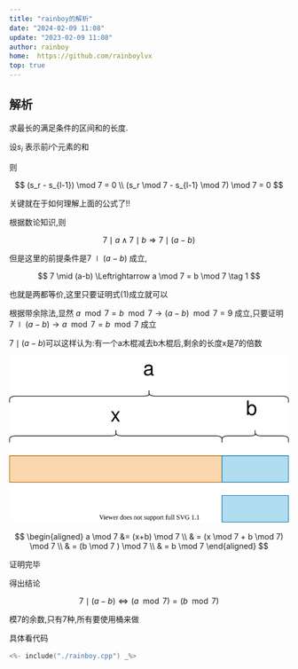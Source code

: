 ```yaml
---
title: "rainboy的解析"
date: "2024-02-09 11:08"
update: "2023-02-09 11:08"
author: rainboy
home:  https://github.com/rainboylvx
top: true
---
```


## 解析

求最长的满足条件的区间和的长度.

设$s_i$ 表示前$i$个元素的和

则

$$
(s_r - s_{l-1}) \mod 7 = 0 \\
(s_r \mod 7 - s_{l-1} \mod 7) \mod 7 = 0
$$


关键就在于如何理解上面的公式了!!



根据数论知识,则

$$
7 \mid a \land 7 \mid b \Rightarrow 7 \mid (a-b)
$$

但是这里的前提条件是$7 \mid (a -b)$ 成立,


$$
7 \mid (a-b) \Leftrightarrow a \mod 7 = b \mod 7 \tag 1
$$

也就是两都等价,这里只要证明式$(1)$成立就可以

根据带余除法,显然 $a \mod 7 = b \mod 7 \rightarrow (a-b) \mod 7 = 9$ 成立,只要证明$7 \mid (a-b) \rightarrow a \mod 7 = b \mod 7$ 成立

$7 \mid (a-b)$可以这样认为:有一个a木棍减去b木棍后,剩余的长度x是7的倍数


![](./img.svg)

$$
\begin{aligned}
a \mod 7 &= (x+b) \mod 7 \\
& = (x \mod 7 + b \mod 7) \mod 7 \\
& = (b \mod 7 ) \mod 7 \\
& = b \mod 7
\end{aligned}
$$

证明完毕

得出结论

$$
7 \mid (a-b) \Leftrightarrow (a \mod 7) = (b \mod 7)
$$

模7的余数,只有7种,所有要使用桶来做

具体看代码

```cpp
<%- include("./rainboy.cpp") _%>
```



